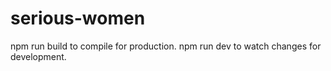# serious-women

npm run build to compile for production.
npm run dev to watch changes for development.
